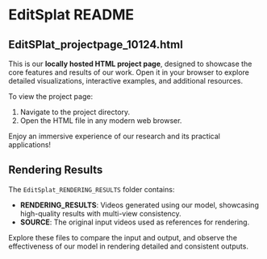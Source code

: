 # EditSplat README

## EditSPlat_projectpage_10124.html

This is our **locally hosted HTML project page**, designed to showcase the core features and results of our work. Open it in your browser to explore detailed visualizations, interactive examples, and additional resources.

To view the project page:
1. Navigate to the project directory.
2. Open the HTML file in any modern web browser.

Enjoy an immersive experience of our research and its practical applications!


## Rendering Results
The `EditSplat_RENDERING_RESULTS` folder contains:

- **RENDERING_RESULTS**: Videos generated using our model, showcasing high-quality results with multi-view consistency.
- **SOURCE**: The original input videos used as references for rendering.

Explore these files to compare the input and output, and observe the effectiveness of our model in rendering detailed and consistent outputs.



